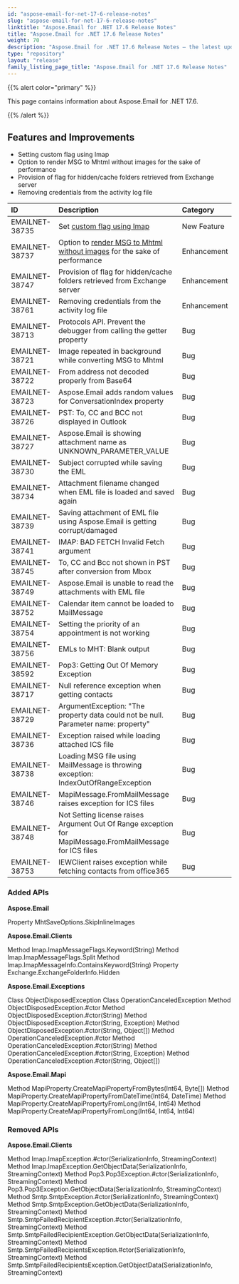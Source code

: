 ```yaml
---
id: "aspose-email-for-net-17-6-release-notes"
slug: "aspose-email-for-net-17-6-release-notes"
linktitle: "Aspose.Email for .NET 17.6 Release Notes"
title: "Aspose.Email for .NET 17.6 Release Notes"
weight: 70
description: "Aspose.Email for .NET 17.6 Release Notes – the latest updates and fixes."
type: "repository"
layout: "release"
family_listing_page_title: "Aspose.Email for .NET 17.6 Release Notes"
---
```


{{% alert color="primary" %}} 

This page contains information about Aspose.Email for .NET 17.6.

{{% /alert %}} 
## **Features and Improvements**
- Setting custom flag using Imap
- Option to render MSG to Mhtml without images for the sake of performance
- Provision of flag for hidden/cache folders retrieved from Exchange server
- Removing credentials from the activity log file

|**ID**|**Description**|**Category**|
| :- | :- | :- |
|EMAILNET-38735|Set [custom flag using Imap](https://docs.aspose.com/email/net/working-with-message-flags-on-server/#workingwithmessageflagsonserver-settingcustomflags)|New Feature|
|EMAILNET-38737|Option to [render MSG to Mhtml without images](https://docs.aspose.com/email/net/loading-and-saving-message/#loadingandsavingmessage-exportingemailtomhtwithoutinlineimages) for the sake of performance|Enhancement|
|EMAILNET-38747|Provision of flag for hidden/cache folders retrieved from Exchange server|Enhancement|
|EMAILNET-38761|Removing credentials from the activity log file|Enhancement|
|EMAILNET-38713|Protocols API. Prevent the debugger from calling the getter property|Bug|
|EMAILNET-38721 |Image repeated in background while converting MSG to Mhtml|Bug|
|EMAILNET-38722 |From address not decoded properly from Base64|Bug|
|EMAILNET-38723|Aspose.Email adds random values for ConversationIndex property|Bug|
|EMAILNET-38726|PST: To, CC and BCC not displayed in Outlook|Bug|
|EMAILNET-38727|Aspose.Email is showing attachment name as UNKNOWN_PARAMETER_VALUE|Bug|
|EMAILNET-38730|Subject corrupted while saving the EML|Bug|
|EMAILNET-38734 |Attachment filename changed when EML file is loaded and saved again|Bug|
|EMAILNET-38739|Saving attachment of EML file using Aspose.Email is getting corrupt/damaged|Bug|
|EMAILNET-38741|IMAP: BAD FETCH Invalid Fetch argument|Bug|
|EMAILNET-38745|To, CC and Bcc not shown in PST after conversion from Mbox|Bug|
|EMAILNET-38749|Aspose.Email is unable to read the attachments with EML file|Bug|
|EMAILNET-38752|Calendar item cannot be loaded to MailMessage|Bug|
|EMAILNET-38754|Setting the priority of an appointment is not working|Bug|
|EMAILNET-38756|EMLs to MHT: Blank output|Bug|
|EMAILNET-38592|Pop3: Getting Out Of Memory Exception|Bug|
|EMAILNET-38717|Null reference exception when getting contacts|Bug|
|EMAILNET-38729|ArgumentException: "The property data could not be null. Parameter name: property"|Bug|
|EMAILNET-38736|Exception raised while loading attached ICS file|Bug|
|EMAILNET-38738|Loading MSG file using MailMessage is throwing exception: IndexOutOfRangeException|Bug|
|EMAILNET-38746|MapiMessage.FromMailMessage raises exception for ICS files|Bug|
|EMAILNET-38748|Not Setting license raises Argument Out Of Range exception for MapiMessage.FromMailMessage for ICS files|Bug|
|EMAILNET-38753|IEWClient raises exception while fetching contacts from office365|Bug|

### **Added APIs**
**Aspose.Email**

Property MhtSaveOptions.SkipInlineImages

**Aspose.Email.Clients**

Method Imap.ImapMessageFlags.Keyword(String)
Method Imap.ImapMessageFlags.Split
Method Imap.ImapMessageInfo.ContainsKeyword(String)
Property Exchange.ExchangeFolderInfo.Hidden

**Aspose.Email.Exceptions**

Class ObjectDisposedException
Class OperationCanceledException
Method ObjectDisposedException.#ctor
Method ObjectDisposedException.#ctor(String)
Method ObjectDisposedException.#ctor(String, Exception)
Method ObjectDisposedException.#ctor(String, Object[])
Method OperationCanceledException.#ctor
Method OperationCanceledException.#ctor(String)
Method OperationCanceledException.#ctor(String, Exception)
Method OperationCanceledException.#ctor(String, Object[])

**Aspose.Email.Mapi**

Method MapiProperty.CreateMapiPropertyFromBytes(Int64, Byte[])
Method MapiProperty.CreateMapiPropertyFromDateTime(Int64, DateTime)
Method MapiProperty.CreateMapiPropertyFromLong(Int64, Int64)
Method MapiProperty.CreateMapiPropertyFromLong(Int64, Int64, Int64)
### **Removed APIs**
**Aspose.Email.Clients**

Method Imap.ImapException.#ctor(SerializationInfo, StreamingContext)
Method Imap.ImapException.GetObjectData(SerializationInfo, StreamingContext)
Method Pop3.Pop3Exception.#ctor(SerializationInfo, StreamingContext)
Method Pop3.Pop3Exception.GetObjectData(SerializationInfo, StreamingContext)
Method Smtp.SmtpException.#ctor(SerializationInfo, StreamingContext)
Method Smtp.SmtpException.GetObjectData(SerializationInfo, StreamingContext)
Method Smtp.SmtpFailedRecipientException.#ctor(SerializationInfo, StreamingContext)
Method Smtp.SmtpFailedRecipientException.GetObjectData(SerializationInfo, StreamingContext)
Method Smtp.SmtpFailedRecipientsException.#ctor(SerializationInfo, StreamingContext)
Method Smtp.SmtpFailedRecipientsException.GetObjectData(SerializationInfo, StreamingContext)

